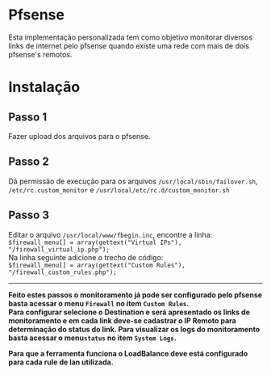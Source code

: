 Pfsense
=======

Esta implementação personalizada tem como objetivo monitorar diversos links de internet pelo pfsense 
quando existe uma rede com mais de dois pfsense's remotos.

Instalação
=======

Passo 1
-------
Fazer upload dos arquivos para o pfsense.

Passo 2
-------
Dá permissão de execução para os arquivos ```/usr/local/sbin/failover.sh```, ```/etc/rc.custom_monitor``` e ```/usr/local/etc/rc.d/custom_monitor.sh```

Passo 3
-------
Editar o arquivo ```/usr/local/www/fbegin.inc```, encontre a linha: <br>
```$firewall_menu[] = array(gettext("Virtual IPs"), "/firewall_virtual_ip.php");``` <br>
Na linha seguinte adicione o trecho de código: <br>
```$firewall_menu[] = array(gettext("Custom Rules"), "/firewall_custom_rules.php");``` <br>

***
<b>Feito estes passos o monitoramento já pode ser configurado pelo pfsense basta acessar o menu ```Firewall``` no item ```Custom Rules```. <br>
Para configurar selecione o Destination e será apresentado os links de monitoramento e em cada link deve-se cadastrar o IP Remoto para determinação do status do link. Para visualizar os logs do monitoramento basta acessar o menu```status``` no item ```System Logs```.</b><br>

<b>Para que a ferramenta funciona o LoadBalance deve está configurado para cada rule de lan utilizada.</b>
